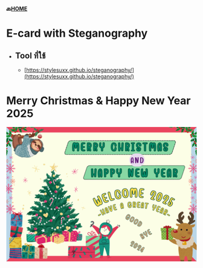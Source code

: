 **🔙[HOME](README.md)**
# E-card with Steganography
  - ## Tool ที่ใช้
    - [https://stylesuxx.github.io/steganography/](https://stylesuxx.github.io/steganography/)

# Merry Christmas & Happy New Year 2025

![E-card](/img/Encode_Image.png)
